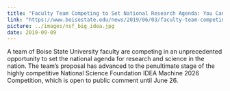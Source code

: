 ```yaml
---
title: "Faculty Team Competing to Set National Research Agenda: You Can Help"
link: "https://www.boisestate.edu/news/2019/06/03/faculty-team-competing-to-set-national-research-agenda-you-can-help/"
picture: ../images/nsf_big_idea.jpg
date: 2019-09-09
---
```


A team of Boise State University faculty are competing in an unprecedented opportunity to set the national agenda for research and science in the nation. The team’s proposal has advanced to the penultimate stage of the highly competitive National Science Foundation IDEA Machine 2026 Competition, which is open to public comment until June 26.

